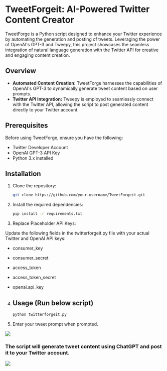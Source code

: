 # TweetForgeit: AI-Powered Twitter Content Creator

TweetForge is a Python script designed to enhance your Twitter experience by automating the generation and posting of tweets. Leveraging the power of OpenAI's GPT-3 and Tweepy, this project showcases the seamless integration of natural language generation with the Twitter API for creative and engaging content creation.

## Overview

- **Automated Content Creation:** TweetForge harnesses the capabilities of OpenAI's GPT-3 to dynamically generate tweet content based on user prompts.
- **Twitter API Integration:** Tweepy is employed to seamlessly connect with the Twitter API, allowing the script to post generated content directly to your Twitter account.

## Prerequisites

Before using TweetForge, ensure you have the following:

- Twitter Developer Account
- OpenAI GPT-3 API Key
- Python 3.x installed

## Installation

1. Clone the repository:

   ```bash
   git clone https://github.com/your-username/TweetForgeit.git

2. Install the required dependencies:
   
    ```bash
    pip install -r requirements.txt

3. Replace Placeholder API Keys:

Update the following fields in the twitterforgeit.py file with your actual Twitter and OpenAI API keys:

- consumer_key

- consumer_secret

- access_token

- access_token_secret

- openai.api_key

4. ## Usage (Run below script)

      ```bash
      python twitterforgeit.py
  
5. Enter your tweet prompt when prompted.

<img src="https://raw.githubusercontent.com/akshitagupta15june/TweetForgeit/main/Images/codepy.png">
</br>

### The script will generate tweet content using ChatGPT and post it to your Twitter account.

<img src="https://raw.githubusercontent.com/akshitagupta15june/TweetForgeit/main/Images/tweetpy.png">


  


  




